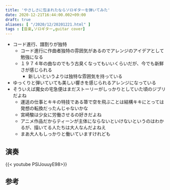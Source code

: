 ```yaml
---
title: 'やさしさに包まれたならソロギターを弾いてみた'
date: 2020-12-21T16:44:00.002+09:00
draft: true
aliases: [ "/2020/12/20201221.html" ]
tags : [音楽,ソロギター,guitar cover]
---
```

- コード進行、譜割りが独特
  - コード進行に作曲者独特の雰囲気があるのでアレンジのアイデアとして勉強になる
  - １９７４年の曲なのでもう古臭くなってもいいくらいだが、今でも新鮮さが感じられる
    - 新しいというよりは独特な雰囲気を持っている
- ゆっくりと弾いていても美しい響きを感じられるアレンジになっている
- そういえば魔女の宅急便はまだストーリーがしっかりとしていた頃のジブリだよね
  - 運送の仕事とキキの特技である箒で空を飛ぶことは結構キキにとっては発想の転換だったんじゃないかな
  - 宮崎駿は少女に労働させるの好きだよね
  - アニメ作品だからティーンが主体にならないといけないというのはわかるが、描いてる人たちは大人なんだよねえ
  - まあ大人もしっかりと働いていますけれども


## 演奏

{{< youtube PSlJouuyE98>}}

## 参考
<div data-vc_mylinkbox_id="887689570"></div>